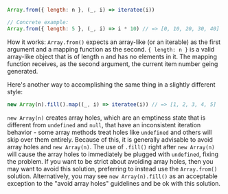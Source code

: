 ```javascript
Array.from({ length: n }, (_, i) => iteratee(i))

// Concrete example:
Array.from({ length: 5 }, (_, i) => i * 10) // => [0, 10, 20, 30, 40]
```

How it works: `Array.from()` expects an array-like (or an iterable) as the first argument and a mapping function as the second. `{ length: n }` is a valid array-like object that is of length `n` and has no elements in it. The mapping function receives, as the second argument, the current item number geing generated.

Here's another way to accomplishing the same thing in a slightly different style:

```javascript
new Array(n).fill().map((_, i) => iteratee(i)) // => [1, 2, 3, 4, 5]
```

`new Array(n)` creates array holes, which are an emptiness state that is different from `undefined` and `null`, that have an inconsistent iteration behavior - some array methods treat holes like `undefined` and others will skip over them entirely. Because of this, it is generally advisable to avoid array holes and `new Array(n)`. The use of `.fill()` right after `new Array(n)` will cause the array holes to immediately be plugged with `undefined`, fixing the problem. If you want to be strict about avoiding array holes, then you may want to avoid this solution, preferring to instead use the `Array.from()` solution. Alternatively, you may see `new Array(n).fill()` as an acceptable exception to the "avoid array holes" guidelines and be ok with this solution.
